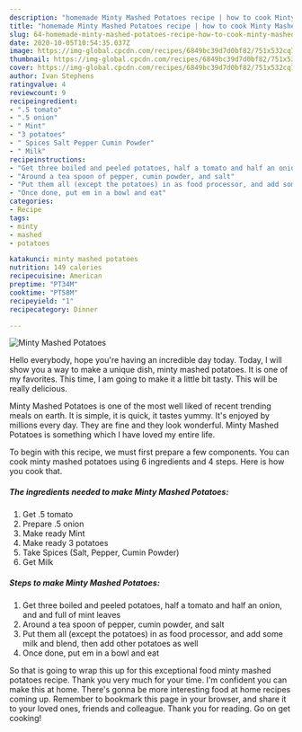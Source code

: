 ```yaml
---
description: "homemade Minty Mashed Potatoes recipe | how to cook Minty Mashed Potatoes"
title: "homemade Minty Mashed Potatoes recipe | how to cook Minty Mashed Potatoes"
slug: 64-homemade-minty-mashed-potatoes-recipe-how-to-cook-minty-mashed-potatoes
date: 2020-10-05T10:54:35.037Z
image: https://img-global.cpcdn.com/recipes/6849bc39d7d0bf82/751x532cq70/minty-mashed-potatoes-recipe-main-photo.jpg
thumbnail: https://img-global.cpcdn.com/recipes/6849bc39d7d0bf82/751x532cq70/minty-mashed-potatoes-recipe-main-photo.jpg
cover: https://img-global.cpcdn.com/recipes/6849bc39d7d0bf82/751x532cq70/minty-mashed-potatoes-recipe-main-photo.jpg
author: Ivan Stephens
ratingvalue: 4
reviewcount: 9
recipeingredient:
- ".5 tomato"
- ".5 onion"
- " Mint"
- "3 potatoes"
- " Spices Salt Pepper Cumin Powder"
- " Milk"
recipeinstructions:
- "Get three boiled and peeled potatoes, half a tomato and half an onion, and and full of mint leaves"
- "Around a tea spoon of pepper, cumin powder, and salt"
- "Put them all (except the potatoes) in as food processor, and add some milk and blend, then add other potatoes as well"
- "Once done, put em in a bowl and eat"
categories:
- Recipe
tags:
- minty
- mashed
- potatoes

katakunci: minty mashed potatoes 
nutrition: 149 calories
recipecuisine: American
preptime: "PT34M"
cooktime: "PT58M"
recipeyield: "1"
recipecategory: Dinner

---
```



![Minty Mashed Potatoes](https://img-global.cpcdn.com/recipes/6849bc39d7d0bf82/751x532cq70/minty-mashed-potatoes-recipe-main-photo.jpg)

Hello everybody, hope you're having an incredible day today. Today, I will show you a way to make a unique dish, minty mashed potatoes. It is one of my favorites. This time, I am going to make it a little bit tasty. This will be really delicious.

Minty Mashed Potatoes is one of the most well liked of recent trending meals on earth. It is simple, it is quick, it tastes yummy. It's enjoyed by millions every day. They are fine and they look wonderful. Minty Mashed Potatoes is something which I have loved my entire life.




To begin with this recipe, we must first prepare a few components. You can cook minty mashed potatoes using 6 ingredients and 4 steps. Here is how you cook that.

<!--inarticleads1-->

##### The ingredients needed to make Minty Mashed Potatoes:

1. Get .5 tomato
1. Prepare .5 onion
1. Make ready  Mint
1. Make ready 3 potatoes
1. Take  Spices (Salt, Pepper, Cumin Powder)
1. Get  Milk




<!--inarticleads2-->

##### Steps to make Minty Mashed Potatoes:

1. Get three boiled and peeled potatoes, half a tomato and half an onion, and and full of mint leaves
1. Around a tea spoon of pepper, cumin powder, and salt
1. Put them all (except the potatoes) in as food processor, and add some milk and blend, then add other potatoes as well
1. Once done, put em in a bowl and eat




So that is going to wrap this up for this exceptional food minty mashed potatoes recipe. Thank you very much for your time. I'm confident you can make this at home. There's gonna be more interesting food at home recipes coming up. Remember to bookmark this page in your browser, and share it to your loved ones, friends and colleague. Thank you for reading. Go on get cooking!

